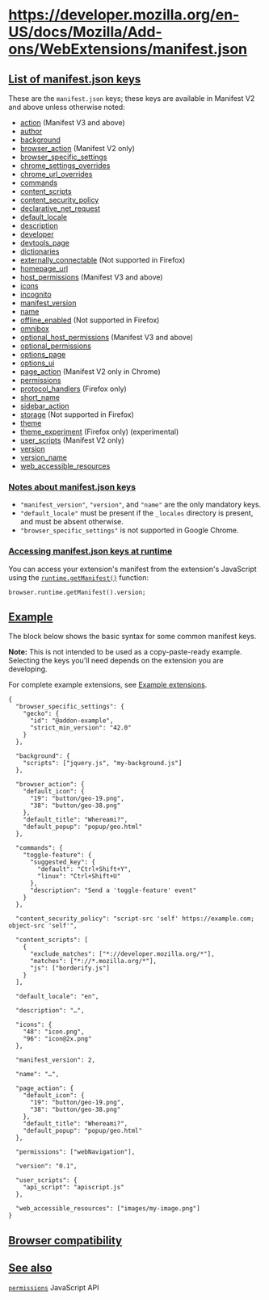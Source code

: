 # https://developer.mozilla.org/en-US/docs/Mozilla/Add-ons/WebExtensions/manifest.json

## [List of manifest.json keys](#list_of_manifest.json_keys)

These are the `manifest.json` keys; these keys are available in Manifest V2 and above unless otherwise noted:

*   [action](https://developer.mozilla.org/en-US/docs/Mozilla/Add-ons/WebExtensions/manifest.json/action) (Manifest V3 and above)
*   [author](https://developer.mozilla.org/en-US/docs/Mozilla/Add-ons/WebExtensions/manifest.json/author)
*   [background](https://developer.mozilla.org/en-US/docs/Mozilla/Add-ons/WebExtensions/manifest.json/background)
*   [browser\_action](https://developer.mozilla.org/en-US/docs/Mozilla/Add-ons/WebExtensions/manifest.json/browser_action) (Manifest V2 only)
*   [browser\_specific\_settings](https://developer.mozilla.org/en-US/docs/Mozilla/Add-ons/WebExtensions/manifest.json/browser_specific_settings)
*   [chrome\_settings\_overrides](https://developer.mozilla.org/en-US/docs/Mozilla/Add-ons/WebExtensions/manifest.json/chrome_settings_overrides)
*   [chrome\_url\_overrides](https://developer.mozilla.org/en-US/docs/Mozilla/Add-ons/WebExtensions/manifest.json/chrome_url_overrides)
*   [commands](https://developer.mozilla.org/en-US/docs/Mozilla/Add-ons/WebExtensions/manifest.json/commands)
*   [content\_scripts](https://developer.mozilla.org/en-US/docs/Mozilla/Add-ons/WebExtensions/manifest.json/content_scripts)
*   [content\_security\_policy](https://developer.mozilla.org/en-US/docs/Mozilla/Add-ons/WebExtensions/manifest.json/content_security_policy)
*   [declarative\_net\_request](https://developer.mozilla.org/en-US/docs/Mozilla/Add-ons/WebExtensions/manifest.json/declarative_net_request)
*   [default\_locale](https://developer.mozilla.org/en-US/docs/Mozilla/Add-ons/WebExtensions/manifest.json/default_locale)
*   [description](https://developer.mozilla.org/en-US/docs/Mozilla/Add-ons/WebExtensions/manifest.json/description)
*   [developer](https://developer.mozilla.org/en-US/docs/Mozilla/Add-ons/WebExtensions/manifest.json/developer)
*   [devtools\_page](https://developer.mozilla.org/en-US/docs/Mozilla/Add-ons/WebExtensions/manifest.json/devtools_page)
*   [dictionaries](https://developer.mozilla.org/en-US/docs/Mozilla/Add-ons/WebExtensions/manifest.json/dictionaries)
*   [externally\_connectable](https://developer.mozilla.org/en-US/docs/Mozilla/Add-ons/WebExtensions/manifest.json/externally_connectable) (Not supported in Firefox)
*   [homepage\_url](https://developer.mozilla.org/en-US/docs/Mozilla/Add-ons/WebExtensions/manifest.json/homepage_url)
*   [host\_permissions](https://developer.mozilla.org/en-US/docs/Mozilla/Add-ons/WebExtensions/manifest.json/host_permissions) (Manifest V3 and above)
*   [icons](https://developer.mozilla.org/en-US/docs/Mozilla/Add-ons/WebExtensions/manifest.json/icons)
*   [incognito](https://developer.mozilla.org/en-US/docs/Mozilla/Add-ons/WebExtensions/manifest.json/incognito)
*   [manifest\_version](https://developer.mozilla.org/en-US/docs/Mozilla/Add-ons/WebExtensions/manifest.json/manifest_version)
*   [name](https://developer.mozilla.org/en-US/docs/Mozilla/Add-ons/WebExtensions/manifest.json/name)
*   [offline\_enabled](https://developer.mozilla.org/en-US/docs/Mozilla/Add-ons/WebExtensions/manifest.json/offline_enabled) (Not supported in Firefox)
*   [omnibox](https://developer.mozilla.org/en-US/docs/Mozilla/Add-ons/WebExtensions/manifest.json/omnibox)
*   [optional\_host\_permissions](https://developer.mozilla.org/en-US/docs/Mozilla/Add-ons/WebExtensions/manifest.json/optional_host_permissions) (Manifest V3 and above)
*   [optional\_permissions](https://developer.mozilla.org/en-US/docs/Mozilla/Add-ons/WebExtensions/manifest.json/optional_permissions)
*   [options\_page](https://developer.mozilla.org/en-US/docs/Mozilla/Add-ons/WebExtensions/manifest.json/options_page)
*   [options\_ui](https://developer.mozilla.org/en-US/docs/Mozilla/Add-ons/WebExtensions/manifest.json/options_ui)
*   [page\_action](https://developer.mozilla.org/en-US/docs/Mozilla/Add-ons/WebExtensions/manifest.json/page_action) (Manifest V2 only in Chrome)
*   [permissions](https://developer.mozilla.org/en-US/docs/Mozilla/Add-ons/WebExtensions/manifest.json/permissions)
*   [protocol\_handlers](https://developer.mozilla.org/en-US/docs/Mozilla/Add-ons/WebExtensions/manifest.json/protocol_handlers) (Firefox only)
*   [short\_name](https://developer.mozilla.org/en-US/docs/Mozilla/Add-ons/WebExtensions/manifest.json/short_name)
*   [sidebar\_action](https://developer.mozilla.org/en-US/docs/Mozilla/Add-ons/WebExtensions/manifest.json/sidebar_action)
*   [storage](https://developer.mozilla.org/en-US/docs/Mozilla/Add-ons/WebExtensions/manifest.json/storage) (Not supported in Firefox)
*   [theme](https://developer.mozilla.org/en-US/docs/Mozilla/Add-ons/WebExtensions/manifest.json/theme)
*   [theme\_experiment](https://developer.mozilla.org/en-US/docs/Mozilla/Add-ons/WebExtensions/manifest.json/theme_experiment) (Firefox only) (experimental)
*   [user\_scripts](https://developer.mozilla.org/en-US/docs/Mozilla/Add-ons/WebExtensions/manifest.json/user_scripts) (Manifest V2 only)
*   [version](https://developer.mozilla.org/en-US/docs/Mozilla/Add-ons/WebExtensions/manifest.json/version)
*   [version\_name](https://developer.mozilla.org/en-US/docs/Mozilla/Add-ons/WebExtensions/manifest.json/version_name)
*   [web\_accessible\_resources](https://developer.mozilla.org/en-US/docs/Mozilla/Add-ons/WebExtensions/manifest.json/web_accessible_resources)

### [Notes about manifest.json keys](#notes_about_manifest.json_keys)

*   `"manifest_version"`, `"version"`, and `"name"` are the only mandatory keys.
*   `"default_locale"` must be present if the `_locales` directory is present, and must be absent otherwise.
*   `"browser_specific_settings"` is not supported in Google Chrome.

### [Accessing manifest.json keys at runtime](#accessing_manifest.json_keys_at_runtime)

You can access your extension's manifest from the extension's JavaScript using the [`runtime.getManifest()`](https://developer.mozilla.org/en-US/docs/Mozilla/Add-ons/WebExtensions/API/runtime/getManifest) function:

    browser.runtime.getManifest().version;
    

## [Example](#example)

The block below shows the basic syntax for some common manifest keys.

**Note:** This is not intended to be used as a copy-paste-ready example. Selecting the keys you'll need depends on the extension you are developing.

For complete example extensions, see [Example extensions](https://developer.mozilla.org/en-US/docs/Mozilla/Add-ons/WebExtensions/Examples).

    {
      "browser_specific_settings": {
        "gecko": {
          "id": "@addon-example",
          "strict_min_version": "42.0"
        }
      },
    
      "background": {
        "scripts": ["jquery.js", "my-background.js"]
      },
    
      "browser_action": {
        "default_icon": {
          "19": "button/geo-19.png",
          "38": "button/geo-38.png"
        },
        "default_title": "Whereami?",
        "default_popup": "popup/geo.html"
      },
    
      "commands": {
        "toggle-feature": {
          "suggested_key": {
            "default": "Ctrl+Shift+Y",
            "linux": "Ctrl+Shift+U"
          },
          "description": "Send a 'toggle-feature' event"
        }
      },
    
      "content_security_policy": "script-src 'self' https://example.com; object-src 'self'",
    
      "content_scripts": [
        {
          "exclude_matches": ["*://developer.mozilla.org/*"],
          "matches": ["*://*.mozilla.org/*"],
          "js": ["borderify.js"]
        }
      ],
    
      "default_locale": "en",
    
      "description": "…",
    
      "icons": {
        "48": "icon.png",
        "96": "icon@2x.png"
      },
    
      "manifest_version": 2,
    
      "name": "…",
    
      "page_action": {
        "default_icon": {
          "19": "button/geo-19.png",
          "38": "button/geo-38.png"
        },
        "default_title": "Whereami?",
        "default_popup": "popup/geo.html"
      },
    
      "permissions": ["webNavigation"],
    
      "version": "0.1",
    
      "user_scripts": {
        "api_script": "apiscript.js"
      },
    
      "web_accessible_resources": ["images/my-image.png"]
    }
    

## [Browser compatibility](#browser_compatibility)

## [See also](#see_also)

[`permissions`](https://developer.mozilla.org/en-US/docs/Mozilla/Add-ons/WebExtensions/API/permissions) JavaScript API